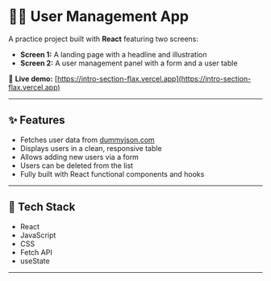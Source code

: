 # 👩‍💻 User Management App

A practice project built with **React** featuring two screens:

- **Screen 1:** A landing page with a headline and illustration  
- **Screen 2:** A user management panel with a form and a user table

🔗 **Live demo:** [https://intro-section-flax.vercel.app](https://intro-section-flax.vercel.app)

---

## ✨ Features

- Fetches user data from [dummyjson.com](https://dummyjson.com/users)
- Displays users in a clean, responsive table
- Allows adding new users via a form
- Users can be deleted from the list
- Fully built with React functional components and hooks

---

## 🧱 Tech Stack

- React
- JavaScript
- CSS
- Fetch API
- useState 

---

